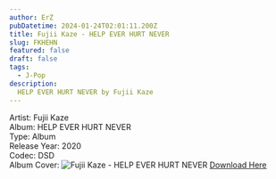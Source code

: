 ```yaml
---
author: ErZ
pubDatetime: 2024-01-24T02:01:11.200Z
title: Fujii Kaze - HELP EVER HURT NEVER
slug: FKHEHN
featured: false
draft: false
tags:
  - J-Pop
description:
  HELP EVER HURT NEVER by Fujii Kaze
---
```

Artist: Fujii Kaze<br>
Album: HELP EVER HURT NEVER<br>
Type: Album<br>
Release Year: 2020<br>
Codec: DSD<br>
Album Cover: ![Fujii Kaze - HELP EVER HURT NEVER](https://ucarecdn.com/e4285d36-0e5c-49dd-9165-46a5f017a7c7/-/preview/300x300/-/quality/smart_retina/-/format/auto/)
[Download Here](https://cuty.io/FKHEHN)
